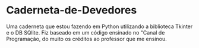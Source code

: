 # Caderneta-de-Devedores
Uma caderneta que estou fazendo em Python utilizando a biblioteca Tkinter e o DB  SQlite. Fiz baseado em um código ensinado no "Canal de Programação, do muito os créditos ao professor que me ensinou.
